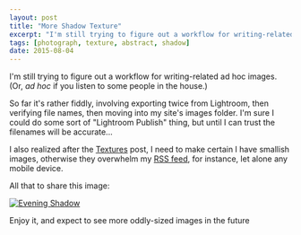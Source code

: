 ```yaml
---
layout: post
title: "More Shadow Texture"
excerpt: "I'm still trying to figure out a workflow for writing-related ad hoc images."
tags: [photograph, texture, abstract, shadow]
date: 2015-08-04
---
```


I'm still trying to figure out a workflow for writing-related ad hoc images. (Or, *ad hoc* if you listen to some people in the house.)

So far it's rather fiddly, involving exporting twice from Lightroom, then verifying file names, then moving into my site's images folder. I'm sure I could do some sort of "Lightroom Publish" thing, but until I can trust the filenames will be accurate...

I also realized after the [Textures](/textures-for-fun/) post, I need to make certain I have smallish images, otherwise they overwhelm my [RSS feed](http://barbaratozier.com/feed.xml), for instance, let alone any mobile device.

All that to share this image:

[![Evening Shadow](/images/posts/th/2015-08-04-barbara-tozier-evening-shadow.jpg)](/images/posts/2015-08-04-barbara-tozier-evening-shadow.jpg "Evening Shadow")

Enjoy it, and expect to see more oddly-sized images in the future
